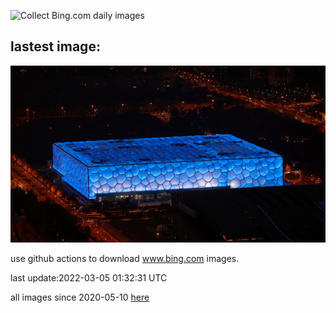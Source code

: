 ![Collect Bing.com daily images](https://github.com/counter2015/bing-daily-images/workflows/Collect%20Bing.com%20daily%20images/badge.svg)
## lastest image:
![](images/ParalympicCurling.jpg)

use github actions to download www.bing.com images.

last update:2022-03-05 01:32:31 UTC

all images since 2020-05-10 [here](https://github.com/counter2015/bing-daily-images/tree/master/images) 
